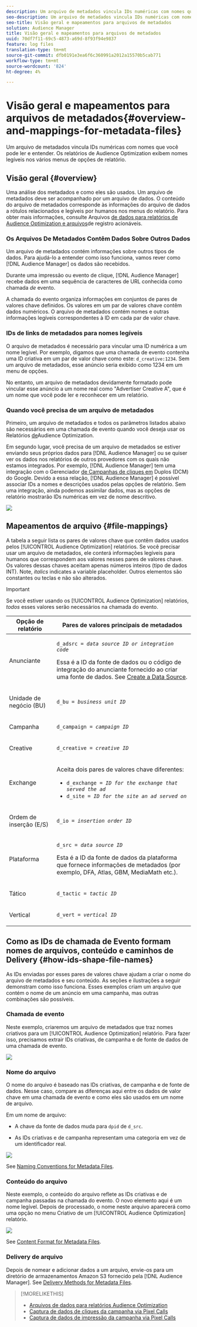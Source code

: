 ```yaml
---
description: Um arquivo de metadados vincula IDs numéricas com nomes que você pode ler e entender. Os relatórios de Audience Optimization exibem nomes legíveis nos vários menus de opções de relatório.
seo-description: Um arquivo de metadados vincula IDs numéricas com nomes que você pode ler e entender. Os relatórios de Audience Optimization exibem nomes legíveis nos vários menus de opções de relatório.
seo-title: Visão geral e mapeamentos para arquivos de metadados
solution: Audience Manager
title: Visão geral e mapeamentos para arquivos de metadados
uuid: 70df7f11-69c5-4873-a69d-8f93f94e9837
feature: log files
translation-type: tm+mt
source-git-commit: dfb0191e3ea6f6c360991a2012a15570b5cab771
workflow-type: tm+mt
source-wordcount: '824'
ht-degree: 4%

---
```



# Visão geral e mapeamentos para arquivos de metadados{#overview-and-mappings-for-metadata-files}

Um arquivo de metadados vincula IDs numéricas com nomes que você pode ler e entender. Os relatórios de Audience Optimization exibem nomes legíveis nos vários menus de opções de relatório.

## Visão geral {#overview}

Uma análise dos metadados e como eles são usados. Um arquivo de metadados deve ser acompanhado por um arquivo de dados. O conteúdo do arquivo de metadados corresponde às informações do arquivo de dados a rótulos relacionados e legíveis por humanos nos menus do relatório. Para obter mais informações, consulte Arquivos [de dados para relatórios de Audience Optimization e arquivos](../../../reporting/audience-optimization-reports/metadata-files-intro/datafiles-intro.md)de registro acionáveis.

### Os Arquivos De Metadados Contêm Dados Sobre Outros Dados

Um arquivo de metadados contém informações sobre outros tipos de dados. Para ajudá-lo a entender como isso funciona, vamos rever como [!DNL Audience Manager] os dados são recebidos.

Durante uma impressão ou evento de clique, [!DNL Audience Manager] recebe dados em uma sequência de caracteres de URL conhecida como chamada *de* evento.

A chamada do evento organiza informações em conjuntos de pares de valores chave definidos. Os valores em um par de valores chave contêm dados numéricos. O arquivo de metadados contém nomes e outras informações legíveis correspondentes à ID em cada par de valor chave.

### IDs de links de metadados para nomes legíveis

O arquivo de metadados é necessário para vincular uma ID numérica a um nome legível. Por exemplo, digamos que uma chamada de evento contenha uma ID criativa em um par de valor chave como este: `d_creative:1234`. Sem um arquivo de metadados, esse anúncio seria exibido como 1234 em um menu de opções.

No entanto, um arquivo de metadados devidamente formatado pode vincular esse anúncio a um nome real como &quot;Advertiser Creative A&quot;, que é um nome que você pode ler e reconhecer em um relatório.

### Quando você precisa de um arquivo de metadados

Primeiro, um arquivo de metadados e todos os parâmetros listados abaixo são necessários em uma chamada de evento quando você deseja usar os Relatórios [de](../../../reporting/audience-optimization-reports/audience-optimization-reports.md)Audience Optimization.

Em segundo lugar, você precisa de um arquivo de metadados se estiver enviando seus próprios dados para [!DNL Audience Manager] ou se quiser ver os dados nos relatórios de outros provedores com os quais não estamos integrados. Por exemplo, [!DNL Audience Manager] tem uma integração com o Gerenciador [de Campanhas de cliques em](../../../reporting/audience-optimization-reports/aor-advertisers/import-dcm.md) Duplos (DCM) do Google. Devido a essa relação, [!DNL Audience Manager] é possível associar IDs a nomes e descrições usados pelas opções de relatório. Sem uma integração, ainda podemos assimilar dados, mas as opções de relatório mostrarão IDs numéricas em vez de nome descritivo.

![](assets/metadata_menu.png)

## Mapeamentos de arquivo {#file-mappings}

A tabela a seguir lista os pares de valores chave que contêm dados usados pelos [!UICONTROL Audience Optimization] relatórios. Se você precisar usar um arquivo de metadados, ele conterá informações legíveis para humanos que correspondem aos valores nesses pares de valores chave. Os valores dessas chaves aceitam apenas números inteiros (tipo de dados INT). Note, *italics* indicates a variable placeholder. Outros elementos são constantes ou teclas e não são alterados.

>[!IMPORTANT]
>
>Se você estiver usando os [!UICONTROL Audience Optimization] relatórios, *todos* esses valores serão necessários na chamada do evento.

<table id="table_B2C8C493080E449CA71C4EF07D9476BD"> 
 <thead> 
  <tr> 
   <th colname="col1" class="entry"> Opção de relatório </th> 
   <th colname="col2" class="entry"> Pares de valores principais de metadados </th> 
  </tr> 
 </thead>
 <tbody> 
  <tr> 
   <td colname="col1"> <p>Anunciante </p> </td> 
   <td colname="col2"> <p> <code>d_adsrc = <i>data source ID or integration code</i></code> </p> <p>Essa é a ID da fonte de dados ou o código de integração do anunciante fornecido ao criar uma fonte de dados. See <a href="../../../features/manage-datasources.md#create-data-source"> Create a Data Source</a>. </p> </td> 
  </tr> 
  <tr> 
   <td colname="col1"> <p>Unidade de negócio (BU) </p> </td> 
   <td colname="col2"> <p> <code>d_bu = <i>business unit ID</i></code> </p> </td> 
  </tr> 
  <tr> 
   <td colname="col1"> <p>Campanha </p> </td> 
   <td colname="col2"> <p> <code>d_campaign = <i>campaign ID</i></code> </p> </td> 
  </tr> 
  <tr> 
   <td colname="col1"> <p>Creative </p> </td> 
   <td colname="col2"> <p> <code>d_creative = <i>creative ID</i></code> </p> </td> 
  </tr> 
  <tr> 
   <td colname="col1"> <p>Exchange </p> </td> 
   <td colname="col2"> <p>Aceita dois pares de valores chave diferentes: </p> 
    <ul id="ul_3B3B751A8A134096B0912E81A0983B9D"> 
     <li id="li_57BAC45A7B274AB695945E174A4D8A35"> <code>d_exchange = <i>ID for the exchange that served the ad</i></code> </li> 
     <li id="li_CCDF00DE59D3451C8EF590DD3E1A806D"> <code>d_site = <i>ID for the site an ad served on</i></code> </li> 
    </ul> </td> 
  </tr> 
  <tr> 
   <td colname="col1"> <p>Ordem de inserção (E/S) </p> </td> 
   <td colname="col2"> <p> <code>d_io = <i>insertion order ID</i></code> </p> </td> 
  </tr> 
  <tr> 
   <td colname="col1"> <p>Plataforma </p> </td> 
   <td colname="col2"> <p> <code>d_src = <i>data source ID</i></code> </p> <p>Esta é a ID da fonte <a href="../../../features/datasources-list-and-settings.md#data-sources-list-and-settings"></a> de dados da plataforma que fornece informações de metadados (por exemplo, DFA, Atlas, GBM, MediaMath etc.). </p> </td> 
  </tr> 
  <tr> 
   <td colname="col1"> <p>Tático </p> </td> 
   <td colname="col2"> <p> <code>d_tactic = <i>tactic ID</i></code> </p> </td> 
  </tr> 
  <tr> 
   <td colname="col1"> <p>Vertical </p> </td> 
   <td colname="col2"> <p> <code>d_vert = <i>vertical ID</i></code> </p> </td> 
  </tr> 
 </tbody> 
</table>

## Como as IDs de chamada de Evento formam nomes de arquivos, conteúdo e caminhos de Delivery {#how-ids-shape-file-names}

As IDs enviadas por esses pares de valores chave ajudam a criar o nome do arquivo de metadados e seu conteúdo. As seções e ilustrações a seguir demonstram como isso funciona. Esses exemplos criam um arquivo que contém o nome de um anúncio em uma campanha, mas outras combinações são possíveis.

### Chamada de evento

Neste exemplo, criaremos um arquivo de metadados que traz nomes criativos para um [!UICONTROL Audience Optimization] relatório. Para fazer isso, precisamos extrair IDs criativas, de campanha e de fonte de dados de uma chamada de evento.

![](assets/metadata_file_event.png)

### Nome do arquivo

O nome do arquivo é baseado nas IDs criativas, de campanha e de fonte de dados. Nesse caso, compare as diferenças aqui entre os dados de valor chave em uma chamada de evento e como eles são usados em um nome de arquivo.

Em um nome de arquivo:

* A chave da fonte de dados muda para `dpid` de `d_src`.

* As IDs criativas e de campanha representam uma categoria em vez de um identificador real.

![](assets/metadata_file_name.png)

See [Naming Conventions for Metadata Files](../../../reporting/audience-optimization-reports/metadata-files-intro/metadata-file-names.md).

### Conteúdo do arquivo

Neste exemplo, o conteúdo do arquivo reflete as IDs criativas e de campanha passadas na chamada do evento. O novo elemento aqui é um nome legível. Depois de processado, o nome neste arquivo aparecerá como uma opção no menu Criativo de um [!UICONTROL Audience Optimization] relatório.

![](assets/metadata_file_contents.png)

See [Content Format for Metadata Files](../../../reporting/audience-optimization-reports/metadata-files-intro/metadata-file-contents.md).

### Delivery de arquivo

Depois de nomear e adicionar dados a um arquivo, envie-os para um diretório de armazenamentos Amazon S3 fornecido pela [!DNL Audience Manager]. See [Delivery Methods for Metadata Files](../../../reporting/audience-optimization-reports/metadata-files-intro/metadata-delivery-methods.md).

>[!MORELIKETHIS]
>
>* [Arquivos de dados para relatórios Audience Optimization](../../../reporting/audience-optimization-reports/metadata-files-intro/datafiles-intro.md)
>* [Captura de dados de cliques da campanha via Pixel Calls](../../../integration/media-data-integration/click-data-pixels.md)
>* [Captura de dados de impressão da campanha via Pixel Calls](../../../integration/media-data-integration/impression-data-pixels.md)

